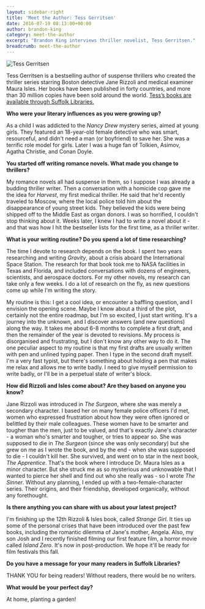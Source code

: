 ```yaml
---
layout: sidebar-right
title: 'Meet the Author: Tess Gerritsen'
date: 2016-07-19 08:13:00+00:00
author: brandon-king
category: meet-the-author
excerpt: "Brandon King interviews thriller novelist, Tess Gerritsen."
breadcrumb: meet-the-author
---
```

![Tess Gerritsen](/images/featured/featured-tess-gerritsen.jpg)

Tess Gerritsen is a bestselling author of suspense thrillers who created the thriller series starring Boston detective Jane Rizzoli and medical examiner Maura Isles. Her books have been published in forty countries, and more than 30 million copies have been sold around the world. [Tess’s books are available through Suffolk Libraries.](https://suffolk.spydus.co.uk/cgi-bin/spydus.exe/ENQ/OPAC/BIBENQ/14692953?QRY=CAUBIB%3C%20IRN(20033)&QRYTEXT=Gerritsen%2C%20Tess)

**Who were your literary influences as you were growing up?**

As a child I was addicted to the <cite>Nancy Drew</cite> mystery series, aimed at young girls. They featured an 18-year-old female detective who was smart, resourceful, and didn't need a man (or boyfriend) to save her. She was a terrific role model for girls. Later I was a huge fan of Tolkien, Asimov, Agatha Christie, and Conan Doyle.

**You started off writing romance novels. What made you change to thrillers?**

My romance novels all had suspense in them, so I suppose I was already a budding thriller writer. Then a conversation with a homicide cop gave me the idea for <cite>Harvest</cite>, my first medical thriller. He said that he'd recently traveled to Moscow, where the local police told him about the disappearance of young street kids. They believed the kids were being shipped off to the Middle East as organ donors. I was so horrified, I couldn't stop thinking about it. Weeks later, I knew I had to write a novel about it - and that was how I hit the bestseller lists for the first time, as a thriller writer.

**What is your writing routine? Do you spend a lot of time researching?**

The time I devote to research depends on the book. I spent two years researching and writing <cite>Gravity</cite>, about a crisis aboard the International Space Station. The research for that book took me to NASA facilities in Texas and Florida, and included conversations with dozens of engineers, scientists, and aerospace doctors. For my other novels, my research can take only a few weeks. I do a lot of research on the fly, as new questions come up while I'm writing the story.

My routine is this: I get a cool idea, or encounter a baffling question, and I envision the opening scene. Maybe I know about a third of the plot, certainly not the entire roadmap, but I'm so excited, I just start writing. It's a journey into the unknown, and I discover answers (and new questions) along the way. It takes me about 6-8 months to complete a first draft, and then the remainder of the year is devoted to revisions. My process is disorganised and frustrating, but I don't know any other way to do it. The one peculiar aspect to my routine is that my first drafts are usually written with pen and unlined typing paper. Then I type in the second draft myself. I'm a very fast typist, but there's something about holding a pen that makes me relax and allows me to write badly. I need to give myself permission to write badly, or I'll be in a perpetual state of writer's block.

**How did Rizzoli and Isles come about? Are they based on anyone you know?**

Jane Rizzoli was introduced in <cite>The Surgeon</cite>, where she was merely a secondary character. I based her on many female police officers I'd met, women who expressed frustration about how they were often ignored or belittled by their male colleagues. These women have to be smarter and tougher than the men, just to be valued, and that's exactly Jane's character - a woman who's smarter and tougher, or tries to appear so. She was supposed to die in <cite>The Surgeon</cite> (since she was only secondary) but she grew on me as I wrote the book, and by the end - when she was supposed to die - I couldn't kill her. She survived, and went on to star in the next book, <cite>The Apprentice</cite>. That's the book where I introduce Dr. Maura Isles as a minor character. But she struck me as so mysterious and unknowable that I wanted to pierce her shell and find out who she really was - so I wrote <cite>The Sinner</cite>. Without any planning, I ended up with a two-female-character series. Their origins, and their friendship, developed organically, without any forethought.

**Is there anything you can share with us about your latest project?**

I'm finishing up the 12th Rizzoli & Isles book, called <cite>Strange Girl</cite>. It ties up some of the personal crises that have been introduced over the past few books, including the romantic dilemma of Jane's mother, Angela. Also, my son Josh and I recently finished filming our first feature film, a horror movie called <cite>Island Zero</cite>. It's now in post-production. We hope it'll be ready for film festivals this fall.

**Do you have a message for your many readers in Suffolk Libraries?**

THANK YOU for being readers! Without readers, there would be no writers.

**What would be your perfect day?**

At home, planting a garden!
